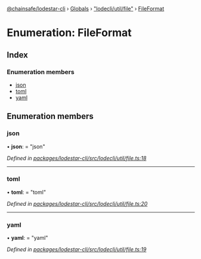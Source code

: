 [@chainsafe/lodestar-cli](../README.md) › [Globals](../globals.md) › ["lodecli/util/file"](../modules/_lodecli_util_file_.md) › [FileFormat](_lodecli_util_file_.fileformat.md)

# Enumeration: FileFormat

## Index

### Enumeration members

* [json](_lodecli_util_file_.fileformat.md#json)
* [toml](_lodecli_util_file_.fileformat.md#toml)
* [yaml](_lodecli_util_file_.fileformat.md#yaml)

## Enumeration members

###  json

• **json**: = "json"

*Defined in [packages/lodestar-cli/src/lodecli/util/file.ts:18](https://github.com/ChainSafe/lodestar/blob/5eceb6c26/packages/lodestar-cli/src/lodecli/util/file.ts#L18)*

___

###  toml

• **toml**: = "toml"

*Defined in [packages/lodestar-cli/src/lodecli/util/file.ts:20](https://github.com/ChainSafe/lodestar/blob/5eceb6c26/packages/lodestar-cli/src/lodecli/util/file.ts#L20)*

___

###  yaml

• **yaml**: = "yaml"

*Defined in [packages/lodestar-cli/src/lodecli/util/file.ts:19](https://github.com/ChainSafe/lodestar/blob/5eceb6c26/packages/lodestar-cli/src/lodecli/util/file.ts#L19)*
